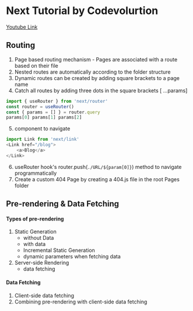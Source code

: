 # Next Tutorial by Codevolurtion 
[Youtube Link](https://www.youtube.com/watch?v=9P8mASSREYM&list=PLC3y8-rFHvwgC9mj0qv972IO5DmD-H0ZH&index=1)

## Routing
1. Page based routing mechanism - Pages are associated with a route based on their file
2. Nested routes are automatically according to the folder structure
3. Dynamic routes can be created by adding square brackets to a page name
4. Catch all routes by adding three dots in the square brackets [ ...params]
```javascript
import { useRouter } from 'next/router'
const router = useRouter()
const { params = [] } = router.query
params[0] params[1] params[2]
```
5. <Link> component to navigate
```javascript
import Link from 'next/link'
<Link href="/blog">
    <a>Blog</a>
</Link>
```
6. useRouter hook's router.push(`./URL/${param[0]}`) method to navigate programmatically
7. Create a custom 404 Page by creating a 404.js file in the root Pages folder

## Pre-rendering & Data Fetching
#### Types of pre-rendering
1. Static Generation
    - without Data
    - with data
    - Incremental Static Generation
    - dynamic parameters when fetching data
2. Server-side Rendering
    - data fetching

#### Data Fetching
1. Client-side data fetching
2. Combining pre-rendering with client-side data fetching